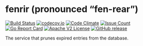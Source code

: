 # fenrir (pronounced “fen-rear”)

[![Build Status](https://travis-ci.com/Comcast/codex-fenrir.svg?branch=master)](https://travis-ci.com/Comcast/codex-fenrir)
[![codecov.io](http://codecov.io/github/Comcast/codex-fenrir/coverage.svg?branch=master)](http://codecov.io/github/Comcast/codex-fenrir?branch=master)
[![Code Climate](https://codeclimate.com/github/Comcast/codex-fenrir/badges/gpa.svg)](https://codeclimate.com/github/Comcast/codex-fenrir)
[![Issue Count](https://codeclimate.com/github/Comcast/codex-fenrir/badges/issue_count.svg)](https://codeclimate.com/github/Comcast/codex-fenrir)
[![Go Report Card](https://goreportcard.com/badge/github.com/Comcast/codex-fenrir)](https://goreportcard.com/report/github.com/Comcast/codex-fenrir)
[![Apache V2 License](http://img.shields.io/badge/license-Apache%20V2-blue.svg)](https://github.com/Comcast/codex-fenrir/blob/master/LICENSE)
[![GitHub release](https://img.shields.io/github/release/Comcast/codex-fenrir.svg)](CHANGELOG.md)


The service that prunes expired entries from the database.
